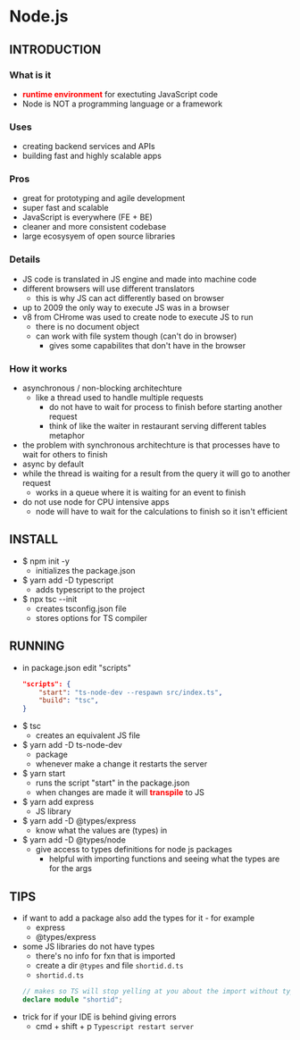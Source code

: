 # Node.js

## INTRODUCTION

### What is it
- <strong style="color:red">runtime environment</strong> for exectuting JavaScript code
- Node is NOT a programming language or a framework

### Uses
- creating backend services and APIs
- building fast and highly scalable apps

### Pros
- great for prototyping and agile development
- super fast and scalable
- JavaScript is everywhere (FE + BE)
- cleaner and more consistent codebase
- large ecosysyem of open source libraries

### Details
- JS code is translated in JS engine and made into machine code
- different browsers will use different translators 
    - this is why JS can act differently based on browser
- up to 2009 the only way to execute JS was in a browser
- v8 from CHrome was used to create node to execute JS to run
    - there is no document object
    - can work with file system though (can't do in browser)
        - gives some capabilites that don't have in the browser

### How it works
- asynchronous / non-blocking architechture 
    - like a thread used to handle multiple requests 
        - do not have to wait for process to finish before starting another request
        - think of like the waiter in restaurant serving different tables metaphor
- the problem with synchronous architechture is that processes have to wait for others to finish
- async by default
- while the thread is waiting for a result from the query it will go to another request
    - works in a queue where it is waiting for an event to finish
- do not use node for CPU intensive apps
    - node will have to wait for the calculations to finish so it isn't efficient

## INSTALL
- $ npm init -y
    - initializes the package.json
- $ yarn add -D typescript
    - adds typescript to the project
- $ npx tsc --init
    - creates tsconfig.json file
    - stores options for TS compiler

## RUNNING 
- in package.json edit "scripts"
    ```json
    "scripts": {
        "start": "ts-node-dev --respawn src/index.ts",
        "build": "tsc",
    }
    ```
- $ tsc
    - creates an equivalent JS file
- $ yarn add -D ts-node-dev
    - package
    - whenever make a change it restarts the server
- $ yarn start
    - runs the script "start" in the package.json
    - when changes are made it will <strong style="color:red">transpile</strong> to JS
- $ yarn add express
    - JS library 
- $ yarn add -D @types/express
    - know what the values are (types) in 
- $ yarn add -D @types/node
    - give access to types definitions for node js packages
        - helpful with importing functions and seeing what the types are for the args


## TIPS
- if want to add a package also add the types for it - for example
    - express
    - @types/express
- some JS libraries do not have types 
    - there's no info for fxn that is imported
    - create a dir `@types` and file `shortid.d.ts`
    - `shortid.d.ts`
    ```ts
    // makes so TS will stop yelling at you about the import without types
    declare module "shortid";
    ```
- trick for if your IDE is behind giving errors
    - cmd + shift + p `Typescript restart server`
